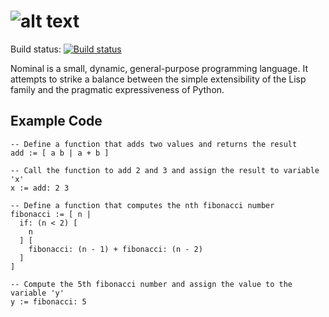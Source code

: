 ![alt text](https://github.com/colinhect/nominal/raw/master/Nominal.png "Nominal")
=======

Build status: [![Build status](https://travis-ci.org/colinhect/nominal.png)](https://travis-ci.org/colinhect/nominal)

Nominal is a small, dynamic, general-purpose programming language.  It attempts to strike a balance between the simple extensibility of the Lisp family and the pragmatic expressiveness of Python.

## Example Code
```
-- Define a function that adds two values and returns the result
add := [ a b | a + b ]

-- Call the function to add 2 and 3 and assign the result to variable 'x'
x := add: 2 3

-- Define a function that computes the nth fibonacci number
fibonacci := [ n |
  if: (n < 2) [
    n
  ] [
    fibonacci: (n - 1) + fibonacci: (n - 2)
  ]
]

-- Compute the 5th fibonacci number and assign the value to the variable 'y'
y := fibonacci: 5
```
